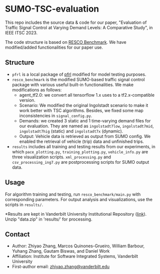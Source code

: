 # SUMO-TSC-evaluation

This repo includes the source data & code for our paper, "Evaluation of Traffic Signal Control at Varying Demand Levels: A Comparative Study", in IEEE ITSC 2023.

The code structure is based on [RESCO Benchmark](https://github.com/Pi-Star-Lab/RESCO). We have modified/added functionalities for our paper use.

## Structure

- `pfrl` is a local package of [pfrl](https://github.com/pfnet/pfrl) modified for model testing purposes.
- `resco_benchmark` is the modified SUMO-based traffic signal control package with various useful built-in functionalities. We make modifications as follows:
  - agent_tf2.0: we convert all tensorflow 1.x uses to a tf2.x-compatible version.
  - Scenario: We modified the original Ingolstadt scenario to make it work better with TSC algorithms. Besides, we fixed some map inconsistencies in `signal_config.py`.
  - Demands: we created 3 static and 1 time-varying demand files for our evaluation. They are named as `ingolstadt7low`, `ingolstadt7mid`, `ingolstadt7hig` (static) and `ingolstadt7x` (dynamic). 
  - Output: Vehicle data is retrieved as output from SUMO config. We enabled the retrieval of vehicle (trip) data and unfinished trips.
- `results` includes all training and testing results from our experiments, in which `pace_plotting.py`, `training_plotting.py`, `vehicle_info.py` are three visualization scripts. `xml_processing.py` and `csv_processing_ing7.py` are postprocessing scripts for SUMO output data.

## Usage

For algorithm training and testing, run `resco_benchmark/main.py` with corresponding parameters. For output analysis and visualizations, use the scripts in `results/`.

*Results are kept in Vanderbilt University Institutional Repository ([link](http://hdl.handle.net/1803/18314)). Unzip "data.zip" in 'results/' for processing.

## Contact

- Author: Zhiyao Zhang, Marcos Quinones-Grueiro, William Barbour, Yuhang Zhang, Gautam Biswas, and Daniel Work
- Affiliation: Institute for Software Integrated Systems, Vanderbilt University
- First-author email: zhiyao.zhang@vanderbilt.edu
